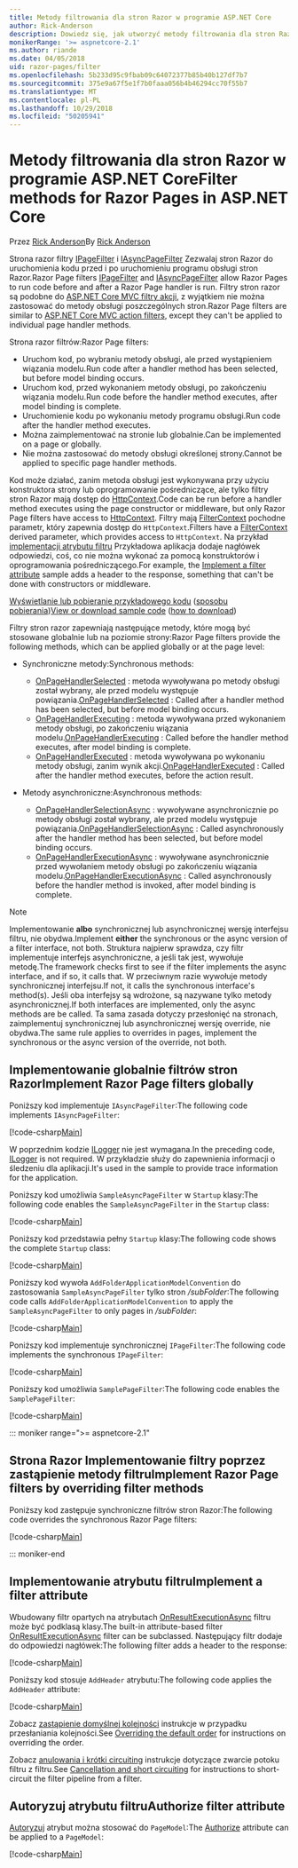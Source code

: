 ```yaml
---
title: Metody filtrowania dla stron Razor w programie ASP.NET Core
author: Rick-Anderson
description: Dowiedz się, jak utworzyć metody filtrowania dla stron Razor w programie ASP.NET Core.
monikerRange: '>= aspnetcore-2.1'
ms.author: riande
ms.date: 04/05/2018
uid: razor-pages/filter
ms.openlocfilehash: 5b233d95c9fbab09c64072377b85b40b127df7b7
ms.sourcegitcommit: 375e9a67f5e1f7b0faaa056b4b46294cc70f55b7
ms.translationtype: MT
ms.contentlocale: pl-PL
ms.lasthandoff: 10/29/2018
ms.locfileid: "50205941"
---
```

# <a name="filter-methods-for-razor-pages-in-aspnet-core"></a><span data-ttu-id="c81c4-103">Metody filtrowania dla stron Razor w programie ASP.NET Core</span><span class="sxs-lookup"><span data-stu-id="c81c4-103">Filter methods for Razor Pages in ASP.NET Core</span></span>

<span data-ttu-id="c81c4-104">Przez [Rick Anderson](https://twitter.com/RickAndMSFT)</span><span class="sxs-lookup"><span data-stu-id="c81c4-104">By [Rick Anderson](https://twitter.com/RickAndMSFT)</span></span>

<span data-ttu-id="c81c4-105">Strona razor filtry [IPageFilter](/dotnet/api/microsoft.aspnetcore.mvc.filters.ipagefilter?view=aspnetcore-2.0) i [IAsyncPageFilter](/dotnet/api/microsoft.aspnetcore.mvc.filters.iasyncpagefilter?view=aspnetcore-2.0) Zezwalaj stron Razor do uruchomienia kodu przed i po uruchomieniu programu obsługi stron Razor.</span><span class="sxs-lookup"><span data-stu-id="c81c4-105">Razor Page filters [IPageFilter](/dotnet/api/microsoft.aspnetcore.mvc.filters.ipagefilter?view=aspnetcore-2.0) and [IAsyncPageFilter](/dotnet/api/microsoft.aspnetcore.mvc.filters.iasyncpagefilter?view=aspnetcore-2.0) allow Razor Pages to run code before and after a Razor Page handler is run.</span></span> <span data-ttu-id="c81c4-106">Filtry stron razor są podobne do [ASP.NET Core MVC filtry akcji](xref:mvc/controllers/filters#action-filters), z wyjątkiem nie można zastosować do metody obsługi poszczególnych stron.</span><span class="sxs-lookup"><span data-stu-id="c81c4-106">Razor Page filters are similar to [ASP.NET Core MVC action filters](xref:mvc/controllers/filters#action-filters), except they can't be applied to individual page handler methods.</span></span> 

<span data-ttu-id="c81c4-107">Strona razor filtrów:</span><span class="sxs-lookup"><span data-stu-id="c81c4-107">Razor Page filters:</span></span>

* <span data-ttu-id="c81c4-108">Uruchom kod, po wybraniu metody obsługi, ale przed wystąpieniem wiązania modelu.</span><span class="sxs-lookup"><span data-stu-id="c81c4-108">Run code after a handler method has been selected, but before model binding occurs.</span></span>
* <span data-ttu-id="c81c4-109">Uruchom kod, przed wykonaniem metody obsługi, po zakończeniu wiązania modelu.</span><span class="sxs-lookup"><span data-stu-id="c81c4-109">Run code before the handler method executes, after model binding is complete.</span></span>
* <span data-ttu-id="c81c4-110">Uruchomienie kodu po wykonaniu metody programu obsługi.</span><span class="sxs-lookup"><span data-stu-id="c81c4-110">Run code after the handler method executes.</span></span>
* <span data-ttu-id="c81c4-111">Można zaimplementować na stronie lub globalnie.</span><span class="sxs-lookup"><span data-stu-id="c81c4-111">Can be implemented on a page or globally.</span></span>
* <span data-ttu-id="c81c4-112">Nie można zastosować do metody obsługi określonej strony.</span><span class="sxs-lookup"><span data-stu-id="c81c4-112">Cannot be applied to specific page handler methods.</span></span>

<span data-ttu-id="c81c4-113">Kod może działać, zanim metoda obsługi jest wykonywana przy użyciu konstruktora strony lub oprogramowanie pośredniczące, ale tylko filtry stron Razor mają dostęp do [HttpContext](/dotnet/api/microsoft.aspnetcore.mvc.razorpages.pagemodel.httpcontext?view=aspnetcore-2.0#Microsoft_AspNetCore_Mvc_RazorPages_PageModel_HttpContext).</span><span class="sxs-lookup"><span data-stu-id="c81c4-113">Code can be run before a handler method executes using the page constructor or middleware, but only Razor Page filters have access to [HttpContext](/dotnet/api/microsoft.aspnetcore.mvc.razorpages.pagemodel.httpcontext?view=aspnetcore-2.0#Microsoft_AspNetCore_Mvc_RazorPages_PageModel_HttpContext).</span></span> <span data-ttu-id="c81c4-114">Filtry mają [FilterContext](/dotnet/api/microsoft.aspnetcore.mvc.filters.filtercontext?view=aspnetcore-2.0) pochodne parametr, który zapewnia dostęp do `HttpContext`.</span><span class="sxs-lookup"><span data-stu-id="c81c4-114">Filters have a [FilterContext](/dotnet/api/microsoft.aspnetcore.mvc.filters.filtercontext?view=aspnetcore-2.0) derived parameter, which provides access to `HttpContext`.</span></span> <span data-ttu-id="c81c4-115">Na przykład [implementacji atrybutu filtru](#ifa) Przykładowa aplikacja dodaje nagłówek odpowiedzi, coś, co nie można wykonać za pomocą konstruktorów i oprogramowania pośredniczącego.</span><span class="sxs-lookup"><span data-stu-id="c81c4-115">For example, the [Implement a filter attribute](#ifa) sample adds a header to the response, something that can't be done with constructors or middleware.</span></span>

<span data-ttu-id="c81c4-116">[Wyświetlanie lub pobieranie przykładowego kodu](https://github.com/aspnet/Docs/tree/master/aspnetcore/razor-pages/filter/sample/PageFilter) ([sposobu pobierania](xref:index#how-to-download-a-sample))</span><span class="sxs-lookup"><span data-stu-id="c81c4-116">[View or download sample code](https://github.com/aspnet/Docs/tree/master/aspnetcore/razor-pages/filter/sample/PageFilter) ([how to download](xref:index#how-to-download-a-sample))</span></span>

<span data-ttu-id="c81c4-117">Filtry stron razor zapewniają następujące metody, które mogą być stosowane globalnie lub na poziomie strony:</span><span class="sxs-lookup"><span data-stu-id="c81c4-117">Razor Page filters provide the following methods, which can be applied globally or at the page level:</span></span>

* <span data-ttu-id="c81c4-118">Synchroniczne metody:</span><span class="sxs-lookup"><span data-stu-id="c81c4-118">Synchronous methods:</span></span>

    * <span data-ttu-id="c81c4-119">[OnPageHandlerSelected](/dotnet/api/microsoft.aspnetcore.mvc.filters.ipagefilter.onpagehandlerselected?view=aspnetcore-2.0) : metoda wywoływana po metody obsługi został wybrany, ale przed modelu występuje powiązania.</span><span class="sxs-lookup"><span data-stu-id="c81c4-119">[OnPageHandlerSelected](/dotnet/api/microsoft.aspnetcore.mvc.filters.ipagefilter.onpagehandlerselected?view=aspnetcore-2.0) : Called after a handler method has been selected, but before model binding occurs.</span></span>
    * <span data-ttu-id="c81c4-120">[OnPageHandlerExecuting](/dotnet/api/microsoft.aspnetcore.mvc.filters.ipagefilter.onpagehandlerexecuting?view=aspnetcore-2.0) : metoda wywoływana przed wykonaniem metody obsługi, po zakończeniu wiązania modelu.</span><span class="sxs-lookup"><span data-stu-id="c81c4-120">[OnPageHandlerExecuting](/dotnet/api/microsoft.aspnetcore.mvc.filters.ipagefilter.onpagehandlerexecuting?view=aspnetcore-2.0) : Called before the handler method executes, after model binding is complete.</span></span>
    * <span data-ttu-id="c81c4-121">[OnPageHandlerExecuted](/dotnet/api/microsoft.aspnetcore.mvc.filters.ipagefilter.onpagehandlerexecuted?view=aspnetcore-2.0) : metoda wywoływana po wykonaniu metody obsługi, zanim wynik akcji.</span><span class="sxs-lookup"><span data-stu-id="c81c4-121">[OnPageHandlerExecuted](/dotnet/api/microsoft.aspnetcore.mvc.filters.ipagefilter.onpagehandlerexecuted?view=aspnetcore-2.0) : Called after the handler method executes, before the action result.</span></span>

* <span data-ttu-id="c81c4-122">Metody asynchroniczne:</span><span class="sxs-lookup"><span data-stu-id="c81c4-122">Asynchronous methods:</span></span>

    * <span data-ttu-id="c81c4-123">[OnPageHandlerSelectionAsync](/dotnet/api/microsoft.aspnetcore.mvc.filters.iasyncpagefilter.onpagehandlerselectionasync?view=aspnetcore-2.0) : wywoływane asynchronicznie po metody obsługi został wybrany, ale przed modelu występuje powiązania.</span><span class="sxs-lookup"><span data-stu-id="c81c4-123">[OnPageHandlerSelectionAsync](/dotnet/api/microsoft.aspnetcore.mvc.filters.iasyncpagefilter.onpagehandlerselectionasync?view=aspnetcore-2.0) : Called asynchronously after the handler method has been selected, but before model binding occurs.</span></span>
    * <span data-ttu-id="c81c4-124">[OnPageHandlerExecutionAsync](/dotnet/api/microsoft.aspnetcore.mvc.filters.iasyncpagefilter.onpagehandlerexecutionasync?view=aspnetcore-2.0) : wywoływane asynchronicznie przed wywołaniem metody obsługi po zakończeniu wiązania modelu.</span><span class="sxs-lookup"><span data-stu-id="c81c4-124">[OnPageHandlerExecutionAsync](/dotnet/api/microsoft.aspnetcore.mvc.filters.iasyncpagefilter.onpagehandlerexecutionasync?view=aspnetcore-2.0) : Called asynchronously before the handler method is invoked, after model binding is complete.</span></span>

> [!NOTE]
> <span data-ttu-id="c81c4-125">Implementowanie **albo** synchronicznej lub asynchronicznej wersję interfejsu filtru, nie obydwa.</span><span class="sxs-lookup"><span data-stu-id="c81c4-125">Implement **either** the synchronous or the async version of a filter interface, not both.</span></span> <span data-ttu-id="c81c4-126">Struktura najpierw sprawdza, czy filtr implementuje interfejs asynchroniczne, a jeśli tak jest, wywołuje metodę.</span><span class="sxs-lookup"><span data-stu-id="c81c4-126">The framework checks first to see if the filter implements the async interface, and if so, it calls that.</span></span> <span data-ttu-id="c81c4-127">W przeciwnym razie wywołuje metody synchronicznej interfejsu.</span><span class="sxs-lookup"><span data-stu-id="c81c4-127">If not, it calls the synchronous interface's method(s).</span></span> <span data-ttu-id="c81c4-128">Jeśli oba interfejsy są wdrożone, są nazywane tylko metody asynchronicznej.</span><span class="sxs-lookup"><span data-stu-id="c81c4-128">If both interfaces are implemented, only the async methods are be called.</span></span> <span data-ttu-id="c81c4-129">Ta sama zasada dotyczy przesłonięć na stronach, zaimplementuj synchronicznej lub asynchronicznej wersję override, nie obydwa.</span><span class="sxs-lookup"><span data-stu-id="c81c4-129">The same rule applies to overrides in pages, implement the synchronous or the async version of the override, not both.</span></span>

## <a name="implement-razor-page-filters-globally"></a><span data-ttu-id="c81c4-130">Implementowanie globalnie filtrów stron Razor</span><span class="sxs-lookup"><span data-stu-id="c81c4-130">Implement Razor Page filters globally</span></span>

<span data-ttu-id="c81c4-131">Poniższy kod implementuje `IAsyncPageFilter`:</span><span class="sxs-lookup"><span data-stu-id="c81c4-131">The following code implements `IAsyncPageFilter`:</span></span>

[!code-csharp[Main](filter/sample/PageFilter/Filters/SampleAsyncPageFilter.cs?name=snippet1)]

<span data-ttu-id="c81c4-132">W poprzednim kodzie [ILogger](/dotnet/api/microsoft.extensions.logging.ilogger?view=aspnetcore-2.0) nie jest wymagana.</span><span class="sxs-lookup"><span data-stu-id="c81c4-132">In the preceding code, [ILogger](/dotnet/api/microsoft.extensions.logging.ilogger?view=aspnetcore-2.0) is not required.</span></span> <span data-ttu-id="c81c4-133">W przykładzie służy do zapewnienia informacji o śledzeniu dla aplikacji.</span><span class="sxs-lookup"><span data-stu-id="c81c4-133">It's used in the sample to provide trace information for the application.</span></span>

<span data-ttu-id="c81c4-134">Poniższy kod umożliwia `SampleAsyncPageFilter` w `Startup` klasy:</span><span class="sxs-lookup"><span data-stu-id="c81c4-134">The following code enables the `SampleAsyncPageFilter` in the `Startup` class:</span></span>

[!code-csharp[Main](filter/sample/PageFilter/Startup.cs?name=snippet2&highlight=11)]

<span data-ttu-id="c81c4-135">Poniższy kod przedstawia pełny `Startup` klasy:</span><span class="sxs-lookup"><span data-stu-id="c81c4-135">The following code shows the complete `Startup` class:</span></span>

[!code-csharp[Main](filter/sample/PageFilter/Startup.cs?name=snippet1)]

<span data-ttu-id="c81c4-136">Poniższy kod wywoła `AddFolderApplicationModelConvention` do zastosowania `SampleAsyncPageFilter` tylko stron */subFolder*:</span><span class="sxs-lookup"><span data-stu-id="c81c4-136">The following code calls `AddFolderApplicationModelConvention` to apply the `SampleAsyncPageFilter` to only pages in */subFolder*:</span></span>

[!code-csharp[Main](filter/sample/PageFilter/Startup2.cs?name=snippet2)]

<span data-ttu-id="c81c4-137">Poniższy kod implementuje synchronicznej `IPageFilter`:</span><span class="sxs-lookup"><span data-stu-id="c81c4-137">The following code implements the synchronous `IPageFilter`:</span></span>

[!code-csharp[Main](filter/sample/PageFilter/Filters/SamplePageFilter.cs?name=snippet1)]

<span data-ttu-id="c81c4-138">Poniższy kod umożliwia `SamplePageFilter`:</span><span class="sxs-lookup"><span data-stu-id="c81c4-138">The following code enables the `SamplePageFilter`:</span></span>

[!code-csharp[Main](filter/sample/PageFilter/StartupSync.cs?name=snippet2&highlight=11)]

::: moniker range=">= aspnetcore-2.1"

## <a name="implement-razor-page-filters-by-overriding-filter-methods"></a><span data-ttu-id="c81c4-139">Strona Razor Implementowanie filtry poprzez zastąpienie metody filtru</span><span class="sxs-lookup"><span data-stu-id="c81c4-139">Implement Razor Page filters by overriding filter methods</span></span>

<span data-ttu-id="c81c4-140">Poniższy kod zastępuje synchroniczne filtrów stron Razor:</span><span class="sxs-lookup"><span data-stu-id="c81c4-140">The following code overrides the synchronous Razor Page filters:</span></span>

[!code-csharp[Main](filter/sample/PageFilter/Pages/Index.cshtml.cs)]

::: moniker-end

<a name="ifa"></a>
## <a name="implement-a-filter-attribute"></a><span data-ttu-id="c81c4-141">Implementowanie atrybutu filtru</span><span class="sxs-lookup"><span data-stu-id="c81c4-141">Implement a filter attribute</span></span>

<span data-ttu-id="c81c4-142">Wbudowany filtr opartych na atrybutach [OnResultExecutionAsync](/dotnet/api/microsoft.aspnetcore.mvc.filters.iasyncresultfilter.onresultexecutionasync?view=aspnetcore-2.0#Microsoft_AspNetCore_Mvc_Filters_IAsyncResultFilter_OnResultExecutionAsync_Microsoft_AspNetCore_Mvc_Filters_ResultExecutingContext_Microsoft_AspNetCore_Mvc_Filters_ResultExecutionDelegate_) filtru może być podklasą klasy.</span><span class="sxs-lookup"><span data-stu-id="c81c4-142">The built-in attribute-based filter [OnResultExecutionAsync](/dotnet/api/microsoft.aspnetcore.mvc.filters.iasyncresultfilter.onresultexecutionasync?view=aspnetcore-2.0#Microsoft_AspNetCore_Mvc_Filters_IAsyncResultFilter_OnResultExecutionAsync_Microsoft_AspNetCore_Mvc_Filters_ResultExecutingContext_Microsoft_AspNetCore_Mvc_Filters_ResultExecutionDelegate_) filter can be subclassed.</span></span> <span data-ttu-id="c81c4-143">Następujący filtr dodaje do odpowiedzi nagłówek:</span><span class="sxs-lookup"><span data-stu-id="c81c4-143">The following filter adds a header to the response:</span></span>

[!code-csharp[Main](filter/sample/PageFilter/Filters/AddHeaderAttribute.cs)]

<span data-ttu-id="c81c4-144">Poniższy kod stosuje `AddHeader` atrybutu:</span><span class="sxs-lookup"><span data-stu-id="c81c4-144">The following code applies the `AddHeader` attribute:</span></span>

[!code-csharp[Main](filter/sample/PageFilter/Pages/Contact.cshtml.cs?name=snippet1)]

<span data-ttu-id="c81c4-145">Zobacz [zastąpienie domyślnej kolejności](xref:mvc/controllers/filters#overriding-the-default-order) instrukcje w przypadku przesłaniania kolejności.</span><span class="sxs-lookup"><span data-stu-id="c81c4-145">See [Overriding the default order](xref:mvc/controllers/filters#overriding-the-default-order) for instructions on overriding the order.</span></span>

<span data-ttu-id="c81c4-146">Zobacz [anulowania i krótki circuiting](xref:mvc/controllers/filters#cancellation-and-short-circuiting) instrukcje dotyczące zwarcie potoku filtru z filtru.</span><span class="sxs-lookup"><span data-stu-id="c81c4-146">See [Cancellation and short circuiting](xref:mvc/controllers/filters#cancellation-and-short-circuiting) for instructions to short-circuit the filter pipeline from a filter.</span></span> 

<a name="auth"></a>
## <a name="authorize-filter-attribute"></a><span data-ttu-id="c81c4-147">Autoryzuj atrybutu filtru</span><span class="sxs-lookup"><span data-stu-id="c81c4-147">Authorize filter attribute</span></span>

<span data-ttu-id="c81c4-148">[Autoryzuj](/dotnet/api/microsoft.aspnetcore.authorization.authorizeattribute?view=aspnetcore-2.0) atrybut można stosować do `PageModel`:</span><span class="sxs-lookup"><span data-stu-id="c81c4-148">The [Authorize](/dotnet/api/microsoft.aspnetcore.authorization.authorizeattribute?view=aspnetcore-2.0) attribute can be applied to a `PageModel`:</span></span>

[!code-csharp[Main](filter/sample/PageFilter/Pages/ModelWithAuthFilter.cshtml.cs?highlight=7)]
